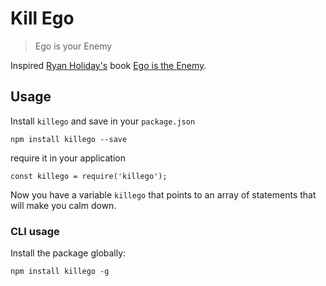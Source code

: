 # Kill Ego
>Ego is your Enemy

Inspired [Ryan Holiday's](http://ryanholiday.net/) book [Ego is the Enemy](http://www.goodreads.com/book/show/27036528-ego-is-the-enemy).


## Usage
Install `killego` and save in your `package.json`

```
npm install killego --save
```

require it in your application
```
const killego = require('killego');
```

Now you have a variable `killego` that points to an array of statements that will make you calm down.

### CLI usage
Install the package globally:
```
npm install killego -g
```
